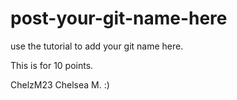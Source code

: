 # post-your-git-name-here
use the tutorial to add your git name here.

This is for 10 points. 

ChelzM23 Chelsea M. :)

